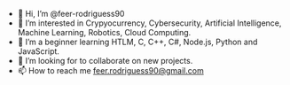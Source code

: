 - 👋 Hi, I’m @feer-rodriguess90
- 👀 I’m interested in Crypyocurrency, Cybersecurity, Artificial Intelligence, Machine Learning, Robotics, Cloud Computing.
- 🌱 I’m a beginner learning HTLM, C, C++, C#, Node.js, Python and JavaScript. 
- 💞️ I’m looking for to collaborate on new projects.
- 📫 How to reach me feer.rodriguess90@gmail.com

<!---
feer-rodriguess90/feer-rodriguess90 is a ✨ special ✨ repository because its `README.md` (this file) appears on your GitHub profile.
You can click the Preview link to take a look at your changes.
--->
